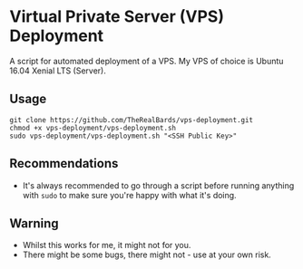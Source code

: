 # Virtual Private Server (VPS) Deployment
A script for automated deployment of a VPS. My VPS of choice is Ubuntu 16.04 Xenial LTS (Server).

## Usage 
```
git clone https://github.com/TheRealBards/vps-deployment.git
chmod +x vps-deployment/vps-deployment.sh
sudo vps-deployment/vps-deployment.sh "<SSH Public Key>"
```

## Recommendations
* It's always recommended to go through a script before running anything with `sudo` to make sure you're happy with what it's doing.

## Warning
* Whilst this works for me, it might not for you.
* There might be some bugs, there might not - use at your own risk.
